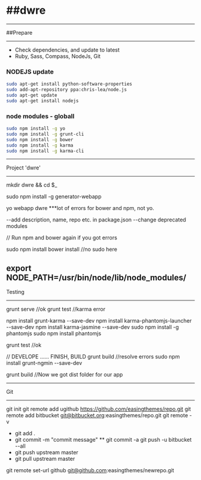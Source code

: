 ##dwre
=========


-------------------------------------------
##Prepare
___________________________________________

- Check dependencies, and update to latest
- Ruby, Sass, Compass, NodeJs, Git

### NODEJS update
```sh
sudo apt-get install python-software-properties
sudo add-apt-repository ppa:chris-lea/node.js
sudo apt-get update
sudo apt-get install nodejs
```

### node modules - globall
```sh
sudo npm install -g yo
sudo npm install -g grunt-cli
sudo npm install -g bower
sudo npm install -g karma
sudo npm install -g karma-cli
```

-------------------------------------------
Project 'dwre'
___________________________________________

mkdir dwre && cd $_

sudo npm install -g generator-webapp

yo webapp dwre
***lot of errors for bower and npm, not yo.

--add description, name, repo etc. in package.json
--change deprecated modules

// Run npm and bower again if you got errors

sudo npm install
bower install //no sudo here

export NODE_PATH=/usr/bin/node/lib/node_modules/
-------------------------------------------
Testing
___________________________________________

grunt serve //ok
grunt test //karma error

npm install grunt-karma --save-dev
npm install karma-phantomjs-launcher --save-dev
npm install karma-jasmine --save-dev
sudo npm install -g phantomjs
sudo npm install phantomjs

grunt test //ok

// DEVELOPE ...... FINISH, BUILD
grunt build
//resolve errors
sudo npm install grunt-ngmin --save-dev

grunt build
//Now we got dist folder for our app

-------------------------------------------
Git
___________________________________________

git init
git remote add ugithub https://github.com/easingthemes/repo.git
git remote add bitbucket git@bitbucket.org:easingthemes/repo.git
git remote -v

* git add .
* git commit -m "commit message"
** git commit -a
git push -u bitbucket --all
* git push upstream master
* git pull upstream master

git remote set-url github git@github.com:easingthemes/newrepo.git



